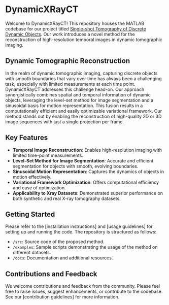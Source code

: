 # DynamicXRayCT


Welcome to DynamicXRayCT! This repository houses the MATLAB codebase for our project titled [Single-shot Tomography of Discrete Dynamic Objects](https://arxiv.org/abs/2311.05269). Our work introduces a novel method for the reconstruction of high-resolution temporal images in dynamic tomographic imaging.

## Dynamic Tomographic Reconstruction

In the realm of dynamic tomographic imaging, capturing discrete objects with smooth boundaries that vary over time has always been a challenging task, especially with limited measurements at each time point. DynamicXRayCT addresses this challenge head-on. Our approach synergistically combines spatial and temporal information of dynamic objects, leveraging the level-set method for image segmentation and a sinusoidal basis for motion representation. This fusion results in a computationally efficient and easily optimizable variational framework. Our method stands out by enabling the reconstruction of high-quality 2D or 3D image sequences with just a single projection per frame.

## Key Features

- **Temporal Image Reconstruction**: Enables high-resolution imaging with limited time-point measurements.
- **Level-Set Method for Image Segmentation**: Accurate and efficient segmentation for objects with smooth, evolving boundaries.
- **Sinusoidal Motion Representation**: Captures the dynamics of objects in motion effectively.
- **Variational Framework Optimization**: Offers computational efficiency and ease of optimization.
- **Applicability to Xray Datasets**: Demonstrated superior performance on both synthetic and real X-ray tomography datasets.

## Getting Started

Please refer to the [installation instructions] and [usage guidelines] for setting up and running the code. The repository is structured as follows:

- `/src`: Source code of the proposed method.
- `/examples`: Sample scripts demonstrating the usage of the method on different datasets.
- `/docs`: Documentation and additional resources.

## Contributions and Feedback

We welcome contributions and feedback from the community. Please feel free to raise issues, suggest enhancements, or contribute to the codebase. See our [contribution guidelines] for more information.
